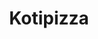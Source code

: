 ---
title: Kotipizza
ravintola: ye
ruka: ye
slug: https://www.kotipizza.fi/
kuvaus: Parempaa pizzaa saa hakea.
update: 2022-02-09-14:40
image01: ../images/kotipizza.jpg
---